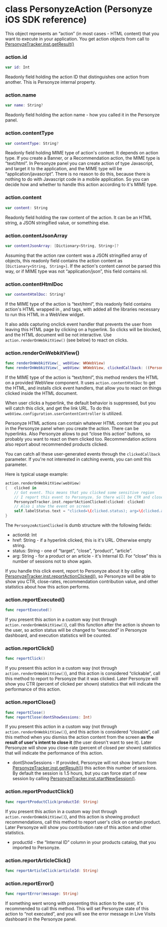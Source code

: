 # class PersonyzeAction (Personyze iOS SDK reference)

This object represents an “action” (in most cases - HTML content) that you want to execute in your application. You get action objects from call to [PersonyzeTracker.inst.getResult()](../PersonyzeTracker/README.md#personyzetrackerinstgetresult)

### action.id

```swift
var id: Int
```

Readonly field holding the action ID that distinguishes one action from another. This is Personyze internal property.

### action.name

```swift
var name: String?
```

Readonly field holding the action name - how you called it in the Personyze panel.

### action.contentType

```swift
var contentType: String?
```

Readonly field holding MIME type of action's content. It depends on action type. If you create a Banner, or a Recommendation action, the MIME type is “text/html”. In Personyze panel you can create action of type Javascript, and target it to the application, and the MIME type will be “application/javascript”. There is no reason to do this, because there is nothing to do with Javascript code in a mobile application. So you can decide how and whether to handle this action according to it's MIME type.

### action.content

```swift
var content: String
```

Readonly field holding the raw content of the action. It can be an HTML string, a JSON stringified value, or something else.

### action.contentJsonArray

```swift
var contentJsonArray: [Dictionary<String, String>]?
```

Assuming that the action raw content was a JSON stringified array of objects, this readonly field contains the action content as `[Dictionary<String, String>]`. If the action's content cannot be parsed this way, or if MIME type was not “application/json”, this field contains nil.

### action.contentHtmlDoc

```swift
var contentHtmlDoc: String?
```

If the MIME type of the action is “text/html”, this readonly field contains action's HTML wrapped in <html>, <head> and <body> tags, with added all the libraries necessary to run this HTML in a WebView widget.

It also adds capturing onclick event handler that prevents the user from leaving this HTML page by clicking on a hyperlink. So clicks will be blocked, and the HTML document will be not interactive. Use `action.renderOnWebkitView()` (see below) to react on clicks.

### action.renderOnWebkitView()

```swift
func renderOnWebkitView(_ webView: WKWebView)
func renderOnWebkitView(_ webView: WKWebView, clickedCallback: ((PersonyzeActionClicked) -> Void)?)
```

If the MIME type of the action is “text/html”, this method renders the HTML on a provided WebView component. It uses `action.contentHtmlDoc` to get the HTML, and installs click event handlers, that allow you to react on things clicked inside the HTML document.

When user clicks a hyperlink, the default behavior is suppressed, but you will catch this click, and get the link URL. To do this `webView.configuration.userContentController` is utilized.

Personyze HTML actions can contain whatever HTML content that you put in the Personyze panel when you create the action. There can be hyperlinks. Also Personyze allows to put “close this action” buttons, so probably you want to react on them clicked too. Recommendation actions also report about recommended products clicked.

You can catch all these user-generated events through the `clickedCallback` parameter. If you're not interested in catching events, you can omit this parameter.

Here is typical usage example:

```swift
action.renderOnWebkitView(webView)
{	clicked in
	// Got event. This means that you clicked some sensitive region
	// I report this event to Personyze. So there will be CTR and close-rate statistics, and widget contribution rate (products bought from this action)
	PersonyzeTracker.inst.reportActionClicked(clicked: clicked)
	// Also i show the event on screen
	self.labelStatus.text = "clicked=\(clicked.status); arg=\(clicked.arg); href=\(clicked.href)"
}
```

The `PersonyzeActionClicked` is dumb structure with the following fields:

- actionId: Int
- href: String - if a hyperlink clicked, this is it's URL. Otherwise empty string.
- status: String - one of “target”, “close”, “product”, “article”.
- arg: String - for a product or an article - it's Internal ID. For “close” this is number of sessions not to show again.

If you handle this click event, report to Personyze about it by calling [PersonyzeTracker.inst.reportActionClicked()](../PersonyzeTracker/README.md#personyzetrackerinstreportactionclicked), so Personyze will be able to show you CTR, close-rates, recommendation contribution value, and other statistics about how this action performs.

### action.reportExecuted()

```swift
func reportExecuted()
```

If you present this action in a custom way (not through `action.renderOnWebkitView()`), call this function after the action is shown to the user, so action status will be changed to “executed” in Personyze dashboard, and execution statistics will be counted.

### action.reportClick()

```swift
func reportClick()
```

If you present this action in a custom way (not through `action.renderOnWebkitView()`), and this action is considered “clickable”, call this method to report to Personyze that it was clicked. Later Personyze will show you CTR (percent of clicked per shown) statistics that will indicate the performance of this action.

### action.reportClose()

```swift
func reportClose()
func reportClose(dontShowSessions: Int)
```

If you present this action in a custom way (not through `action.renderOnWebkitView()`), and this action is considered “closable”, call this method when you dismiss the action content from the screen __as the result of user's intent to close it__ (the user doesn't want to see it). Later Personyze will show you close-rate (percent of closed per shown) statistics that will indicate the performance of this action.

- dontShowSessions - If provided, Personyze will not show (return from [PersonyzeTracker.inst.getResult()](../PersonyzeTracker/README.md#personyzetrackerinstgetresult)) this action this number of sessions. By default the session is 1.5 hours, but you can force start of new session by calling [PersonyzeTracker.inst.startNewSession()](../PersonyzeTracker/README.md#personyzetrackerinststartnewsession).

### action.reportProductClick()

```swift
func reportProductClick(productId: String)
```

If you present this action in a custom way (not through `action.renderOnWebkitView()`), and this action is showing product recommendations, call this method to report user's click on certain product. Later Personyze will show you contribution rate of this action and other statistics.

- productId - the “Internal ID” column in your products catalog, that you imported to Personyze.

### action.reportArticleClick()

```swift
func reportArticleClick(articleId: String)
```

### action.reportError()

```swift
func reportError(message: String)
```

If something went wrong with presenting this action to the user, it's recommended to call this method. This will set Personyze state of this action to “not executed”, and you will see the error message in Live Visits dashboard in the Personyze panel.
